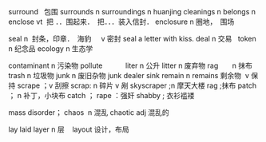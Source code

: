 surround   包围
surrounds  n
surroundings n huanjing
cleanings n
belongs  n 
enclose vt  把 ．．围起来．　把．．．装入信封．
enclosure n 圈地，　围场

seal n  封条，印章．　海豹 
     v 密封 seal a letter with kiss.
deal n  交易  
token n 纪念品
ecology n 生态学

contaminant n 污染物
pollute　　　
liter n 公升
litter n 废弃物
rag　　n 抹布
trash n 垃圾物
junk n 废旧杂物 junk dealer
sink 
remain n remains 剩余物  v 保持
scrape ；v 刮擦 
scrap: n 碎片 v 剐
skyscraper ;n 摩天大楼
rag ;抹布 
patch ； n 补丁，小块布
catch ； 
rape ：强奸
shabby ; 衣衫褴褛

mass
disorder；
chaos  n 混乱
chaotic adj 混乱的

lay laid
layer n 层     layout 设计，布局












